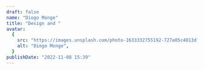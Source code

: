 ```yaml
---
draft: false
name: "Diogo Monge"
title: "Design and "
avatar:
  {
    src: "https://images.unsplash.com/photo-1633332755192-727a05c4013d?&fit=crop&w=280",
    alt: "Diogo Monge",
  }
publishDate: "2022-11-08 15:39"
---
```

